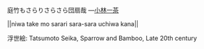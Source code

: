 庭竹もさらりさらさら団扇哉
—[小林一茶](https://ja.wikipedia.org/wiki/小林一茶)

||niwa take mo sarari sara-sara uchiwa kana||

浮世絵: Tatsumoto Seika, Sparrow and Bamboo, Late 20th century